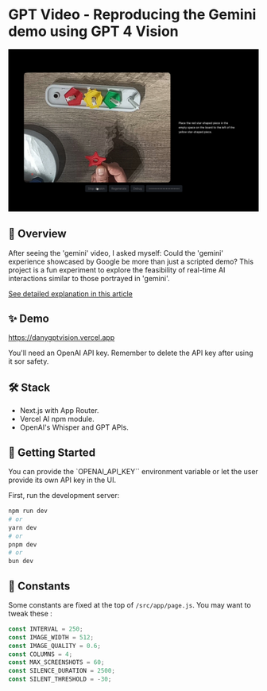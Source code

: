 # GPT Video - Reproducing the Gemini demo using GPT 4 Vision

![Screenshot of the App](/screenshot.jpg)

## 🌌 Overview

After seeing the 'gemini' video, I asked myself: Could the 'gemini' experience showcased by Google be more than just a scripted demo?
This project is a fun experiment to explore the feasibility of real-time AI interactions similar to those portrayed in 'gemini'.

[See detailed explanation in this article](https://medium.com/p/fc559c38bd24)

## ✨ Demo

https://danygptvision.vercel.app

You'll need an OpenAI API key. Remember to delete the API key after using it sor safety.

## 🛠 Stack

- Next.js with App Router.
- Vercel AI npm module.
- OpenAI's Whisper and GPT APIs.

## 🚀 Getting Started

You can provide the `OPENAI_API_KEY`` environment variable or let the user provide its own API key in the UI.

First, run the development server:

```bash
npm run dev
# or
yarn dev
# or
pnpm dev
# or
bun dev
```

## 🔧 Constants

Some constants are fixed at the top of `/src/app/page.js`. You may want to tweak these :

```js
const INTERVAL = 250;
const IMAGE_WIDTH = 512;
const IMAGE_QUALITY = 0.6;
const COLUMNS = 4;
const MAX_SCREENSHOTS = 60;
const SILENCE_DURATION = 2500;
const SILENT_THRESHOLD = -30;
```
